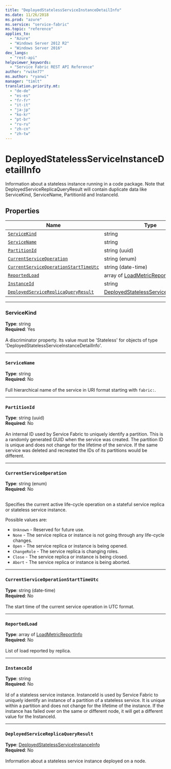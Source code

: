 ```yaml
---
title: "DeployedStatelessServiceInstanceDetailInfo"
ms.date: 11/26/2018
ms.prod: "azure"
ms.service: "service-fabric"
ms.topic: "reference"
applies_to: 
  - "Azure"
  - "Windows Server 2012 R2"
  - "Windows Server 2016"
dev_langs: 
  - "rest-api"
helpviewer_keywords: 
  - "Service Fabric REST API Reference"
author: "rwike77"
ms.author: "ryanwi"
manager: "timlt"
translation.priority.mt: 
  - "de-de"
  - "es-es"
  - "fr-fr"
  - "it-it"
  - "ja-jp"
  - "ko-kr"
  - "pt-br"
  - "ru-ru"
  - "zh-cn"
  - "zh-tw"
---
```

# DeployedStatelessServiceInstanceDetailInfo

Information about a stateless instance running in a code package. Note that DeployedServiceReplicaQueryResult will contain duplicate data like ServiceKind, ServiceName, PartitionId and InstanceId.

## Properties
| Name | Type | Required |
| --- | --- | --- |
| [`ServiceKind`](#servicekind) | string | Yes |
| [`ServiceName`](#servicename) | string | No |
| [`PartitionId`](#partitionid) | string (uuid) | No |
| [`CurrentServiceOperation`](#currentserviceoperation) | string (enum) | No |
| [`CurrentServiceOperationStartTimeUtc`](#currentserviceoperationstarttimeutc) | string (date-time) | No |
| [`ReportedLoad`](#reportedload) | array of [LoadMetricReportInfo](sfclient-v64-model-loadmetricreportinfo.md) | No |
| [`InstanceId`](#instanceid) | string | No |
| [`DeployedServiceReplicaQueryResult`](#deployedservicereplicaqueryresult) | [DeployedStatelessServiceInstanceInfo](sfclient-v64-model-deployedstatelessserviceinstanceinfo.md) | No |

____
### ServiceKind
__Type__: string <br/>
__Required__: Yes <br/>
<br/>
A discriminator property. Its value must be 'Stateless' for objects of type 'DeployedStatelessServiceInstanceDetailInfo'.

____
### `ServiceName`
__Type__: string <br/>
__Required__: No<br/>
<br/>
Full hierarchical name of the service in URI format starting with `fabric:`.

____
### `PartitionId`
__Type__: string (uuid) <br/>
__Required__: No<br/>
<br/>
An internal ID used by Service Fabric to uniquely identify a partition. This is a randomly generated GUID when the service was created. The partition ID is unique and does not change for the lifetime of the service. If the same service was deleted and recreated the IDs of its partitions would be different.

____
### `CurrentServiceOperation`
__Type__: string (enum) <br/>
__Required__: No<br/>
<br/>


Specifies the current active life-cycle operation on a stateful service replica or stateless service instance.

Possible values are: 

  - `Unknown` - Reserved for future use.
  - `None` - The service replica or instance is not going through any life-cycle changes.
  - `Open` - The service replica or instance is being opened.
  - `ChangeRole` - The service replica is changing roles.
  - `Close` - The service replica or instance is being closed.
  - `Abort` - The service replica or instance is being aborted.



____
### `CurrentServiceOperationStartTimeUtc`
__Type__: string (date-time) <br/>
__Required__: No<br/>
<br/>
The start time of the current service operation in UTC format.

____
### `ReportedLoad`
__Type__: array of [LoadMetricReportInfo](sfclient-v64-model-loadmetricreportinfo.md) <br/>
__Required__: No<br/>
<br/>
List of load reported by replica.

____
### `InstanceId`
__Type__: string <br/>
__Required__: No<br/>
<br/>
Id of a stateless service instance. InstanceId is used by Service Fabric to uniquely identify an instance of a partition of a stateless service. It is unique within a partition and does not change for the lifetime of the instance. If the instance has failed over on the same or different node, it will get a different value for the InstanceId.

____
### `DeployedServiceReplicaQueryResult`
__Type__: [DeployedStatelessServiceInstanceInfo](sfclient-v64-model-deployedstatelessserviceinstanceinfo.md) <br/>
__Required__: No<br/>
<br/>
Information about a stateless service instance deployed on a node.

